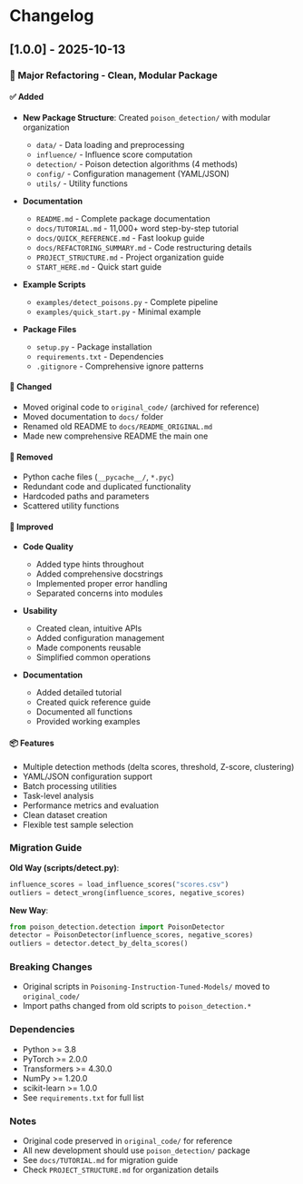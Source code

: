 # Changelog

## [1.0.0] - 2025-10-13

### 🎉 Major Refactoring - Clean, Modular Package

#### ✅ Added
- **New Package Structure**: Created `poison_detection/` with modular organization
  - `data/` - Data loading and preprocessing
  - `influence/` - Influence score computation
  - `detection/` - Poison detection algorithms (4 methods)
  - `config/` - Configuration management (YAML/JSON)
  - `utils/` - Utility functions

- **Documentation**
  - `README.md` - Complete package documentation
  - `docs/TUTORIAL.md` - 11,000+ word step-by-step tutorial
  - `docs/QUICK_REFERENCE.md` - Fast lookup guide
  - `docs/REFACTORING_SUMMARY.md` - Code restructuring details
  - `PROJECT_STRUCTURE.md` - Project organization guide
  - `START_HERE.md` - Quick start guide

- **Example Scripts**
  - `examples/detect_poisons.py` - Complete pipeline
  - `examples/quick_start.py` - Minimal example

- **Package Files**
  - `setup.py` - Package installation
  - `requirements.txt` - Dependencies
  - `.gitignore` - Comprehensive ignore patterns

#### 🔧 Changed
- Moved original code to `original_code/` (archived for reference)
- Moved documentation to `docs/` folder
- Renamed old README to `docs/README_ORIGINAL.md`
- Made new comprehensive README the main one

#### 🧹 Removed
- Python cache files (`__pycache__/`, `*.pyc`)
- Redundant code and duplicated functionality
- Hardcoded paths and parameters
- Scattered utility functions

#### 🎨 Improved
- **Code Quality**
  - Added type hints throughout
  - Added comprehensive docstrings
  - Implemented proper error handling
  - Separated concerns into modules

- **Usability**
  - Created clean, intuitive APIs
  - Added configuration management
  - Made components reusable
  - Simplified common operations

- **Documentation**
  - Added detailed tutorial
  - Created quick reference guide
  - Documented all functions
  - Provided working examples

#### 📦 Features
- Multiple detection methods (delta scores, threshold, Z-score, clustering)
- YAML/JSON configuration support
- Batch processing utilities
- Task-level analysis
- Performance metrics and evaluation
- Clean dataset creation
- Flexible test sample selection

### Migration Guide

**Old Way (scripts/detect.py)**:
```python
influence_scores = load_influence_scores("scores.csv")
outliers = detect_wrong(influence_scores, negative_scores)
```

**New Way**:
```python
from poison_detection.detection import PoisonDetector
detector = PoisonDetector(influence_scores, negative_scores)
outliers = detector.detect_by_delta_scores()
```

### Breaking Changes
- Original scripts in `Poisoning-Instruction-Tuned-Models/` moved to `original_code/`
- Import paths changed from old scripts to `poison_detection.*`

### Dependencies
- Python >= 3.8
- PyTorch >= 2.0.0
- Transformers >= 4.30.0
- NumPy >= 1.20.0
- scikit-learn >= 1.0.0
- See `requirements.txt` for full list

### Notes
- Original code preserved in `original_code/` for reference
- All new development should use `poison_detection/` package
- See `docs/TUTORIAL.md` for migration guide
- Check `PROJECT_STRUCTURE.md` for organization details
